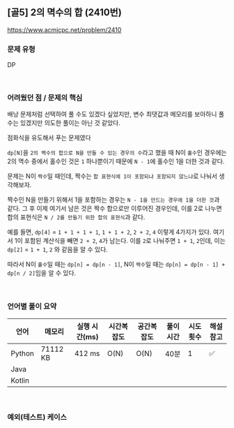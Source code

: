 ## [골5] 2의 멱수의 합 (2410번)

https://www.acmicpc.net/problem/2410

### 문제 유형

DP

<br>

### 어려웠던 점 / 문제의 핵심

배낭 문제처럼 선택하여 풀 수도 있겠다 싶었지만, 변수 최댓값과 메모리를 보아하니 풀 수는 있겠지만 의도한 풀이는 아닌 것 같았다.

점화식을 유도해서 푸는 문제였다

`dp[N]`을  `2의 멱수의 합으로 N을 만들 수 있는 경우의 수`라고 했을 때 N이 `홀수`인 경우에는 2의 멱수 중에서 홀수인 것은 `1` 하나뿐이기 때문에 `N - 1`에 홀수인 1을 더한 것과 같다.

문제는 N이 `짝수`일 때인데, 짝수는 `합 표현식에 1이 포함되냐 포함되지 않느냐`로 나눠서 생각해보자.

짝수인 N을 만들기 위해서 1을 포함하는 경우는 `N - 1을 만드는 경우에 1을 더한 것`과 같다. 그 후 이제 여기서 남은 것은 짝수 합으로만 이루어진 경우인데, 이를 2로 나누면 합의 표현식은 `N / 2를 만들기 위한 합의 표현식`과 같다.

예를 들면, `dp[4]` = `1 + 1 + 1 + 1`, `1 + 1 + 2`, `2 + 2`, `4` 이렇게 4가지가 있다. 여기서 1이 포함된 계산식을 빼면 `2 + 2`, `4`가 남는다. 이를 `2`로 나눠주면 `1 + 1`, `2`인데, 이는 `dp[2]` = `1 + 1`, `2` 와 같음을 알 수 있다.

따라서 N이 `홀수`일 때는 `dp[n] = dp[n - 1]`, N이 `짝수`일 때는 `dp[n] = dp[n - 1] + dp[n / 2]`임을 알 수 있다.

<br>

### 언어별 풀이 요약

| 언어   | 메모리   | 실행 시간(ms) | 시간복잡도 | 공간복잡도 | 풀이 시간 | 시도 횟수 | 해설 참고          |
| ------ | -------- | ------------- | ---------- | ---------- | --------- | --------- | ------------------ |
| Python | 71112 KB | 412 ms        | O(N)       | O(N)       | 40분      | 1         | :white_check_mark: |
| Java   |          |               |            |            |           |           |                    |
| Kotlin |          |               |            |            |           |           |                    |

<br>

### 예외(테스트) 케이스

```
```

